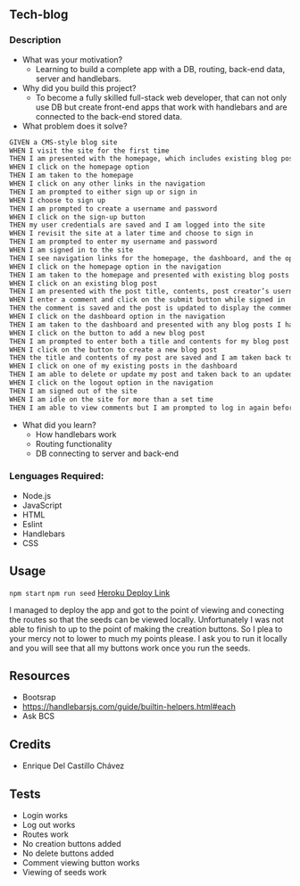 ## Tech-blog

### Description
- What was your motivation?
  - Learning to build a complete app with a DB, routing, back-end data, server and handlebars.
- Why did you build this project?  
  - To become a fully skilled full-stack web developer, that can not only use DB but create front-end apps that work with handlebars and are connected to the back-end stored data.
- What problem does it solve?
```md
GIVEN a CMS-style blog site
WHEN I visit the site for the first time
THEN I am presented with the homepage, which includes existing blog posts if any have been posted; navigation links for the homepage and the dashboard; and the option to log in
WHEN I click on the homepage option
THEN I am taken to the homepage
WHEN I click on any other links in the navigation
THEN I am prompted to either sign up or sign in
WHEN I choose to sign up
THEN I am prompted to create a username and password
WHEN I click on the sign-up button
THEN my user credentials are saved and I am logged into the site
WHEN I revisit the site at a later time and choose to sign in
THEN I am prompted to enter my username and password
WHEN I am signed in to the site
THEN I see navigation links for the homepage, the dashboard, and the option to log out
WHEN I click on the homepage option in the navigation
THEN I am taken to the homepage and presented with existing blog posts that include the post title and the date created
WHEN I click on an existing blog post
THEN I am presented with the post title, contents, post creator’s username, and date created for that post and have the option to leave a comment
WHEN I enter a comment and click on the submit button while signed in
THEN the comment is saved and the post is updated to display the comment, the comment creator’s username, and the date created
WHEN I click on the dashboard option in the navigation
THEN I am taken to the dashboard and presented with any blog posts I have already created and the option to add a new blog post
WHEN I click on the button to add a new blog post
THEN I am prompted to enter both a title and contents for my blog post
WHEN I click on the button to create a new blog post
THEN the title and contents of my post are saved and I am taken back to an updated dashboard with my new blog post
WHEN I click on one of my existing posts in the dashboard
THEN I am able to delete or update my post and taken back to an updated dashboard
WHEN I click on the logout option in the navigation
THEN I am signed out of the site
WHEN I am idle on the site for more than a set time
THEN I am able to view comments but I am prompted to log in again before I can add, update, or delete comments
```
- What did you learn?
  - How handlebars work
  - Routing functionality
  - DB connecting to server and back-end

### Lenguages Required:
- Node.js
- JavaScript
- HTML
- Eslint
- Handlebars
- CSS

## Usage
`npm start`
`npm run seed`
[Heroku Deploy Link](https://secret-stream-00472.herokuapp.com/)

I managed to deploy the app and got to the point of viewing and conecting the routes so that the seeds can be viewed locally. 
Unfortunately I was not able to finish to up to the point of making the creation buttons. So I plea to your mercy not to lower to much my points please.
I ask you to run it locally and you will see that all my buttons work once you run the seeds.

## Resources
- Bootsrap
- https://handlebarsjs.com/guide/builtin-helpers.html#each
- Ask BCS


## Credits
- Enrique Del Castillo Chávez

## Tests
- Login works
- Log out works
- Routes work
- No creation buttons added
- No delete buttons added
- Comment viewing button works
- Viewing of seeds work